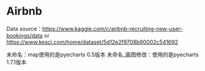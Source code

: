 # Airbnb

Data source：https://www.kaggle.com/c/airbnb-recruiting-new-user-bookings/data 
          or https://www.kesci.com/home/dataset/5d12e2f9708b90002c541692


未命名：map使用的是pyecharts 0.5版本
未命名_画图修改：使用的是pyecharts 1.7.1版本 
